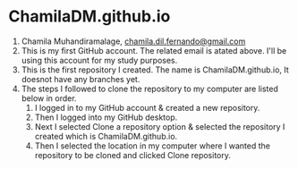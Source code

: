 # ChamilaDM.github.io

1. Chamila Muhandiramalage, chamila.dil.fernando@gmail.com
2. This is my first GitHub account. The related email is atated above. I'll be using this account for my study purposes.
3. This is the first repository I created. The name is ChamilaDM.github.io, It doesnot have any branches yet.
4. The steps I followed to clone the repository to my computer are listed below in order.
	1. I logged in to my GitHub account & created a new repository.
	2. Then I logged into my GitHub desktop.
	3. Next I selected Clone a repository option & selected the repository I created which is ChamilaDM.github.io.
	4. Then I selected the location in my computer where I wanted the repository to be cloned and clicked Clone repository.
 